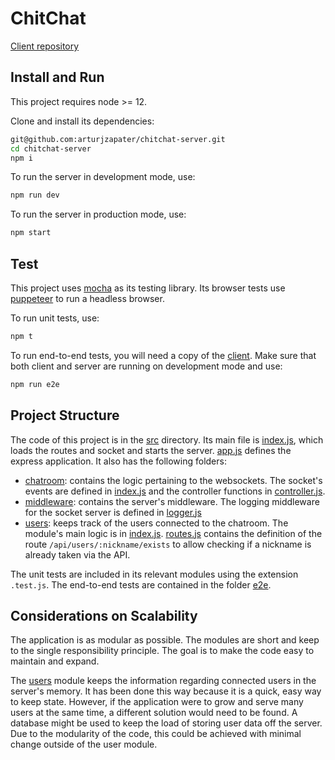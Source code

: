 # ChitChat

[Client repository](https://github.com/arturjzapater/chitchat-client)

## Install and Run

This project requires node >= 12.

Clone and install its dependencies:

```bash
git@github.com:arturjzapater/chitchat-server.git
cd chitchat-server
npm i
```

To run the server in development mode, use:

```bash
npm run dev
```

To run the server in production mode, use:

```bash
npm start
```

## Test

This project uses [mocha](https://mochajs.org/) as its testing library. Its browser tests use [puppeteer](https://github.com/puppeteer/puppeteer/) to run a headless browser.

To run unit tests, use:

```bash
npm t
```

To run end-to-end tests, you will need a copy of the [client](https://github.com/arturjzapater/chitchat-client). Make sure that both client and server are running on development mode and use:

```bash
npm run e2e
```

## Project Structure

The code of this project is in the [src](src) directory. Its main file is [index.js](src/index.js), which loads the routes and socket and starts the server. [app.js](src/app.js) defines the express application. It also has the following folders:

- [chatroom](src/chatroom): contains the logic pertaining to the websockets. The socket's events are defined in [index.js](src/chatroom/index.js) and the controller functions in [controller.js](src/chatroom/controller.js).
- [middleware](src/middleware): contains the server's middleware. The logging middleware for the socket server is defined in [logger.js](src/middleware/logger.js)
- [users](src/users): keeps track of the users connected to the chatroom. The module's main logic is in [index.js](src/users/index.js). [routes.js](src/users/routes.js) contains the definition of the route `/api/users/:nickname/exists` to allow checking if a nickname is already taken via the API.

The unit tests are included in its relevant modules using the extension `.test.js`. The end-to-end tests are contained in the folder [e2e](e2e).

## Considerations on Scalability

The application is as modular as possible. The modules are short and keep to the single responsibility principle. The goal is to make the code easy to maintain and expand.

The [users](users/index.js) module keeps the information regarding connected users in the server's memory. It has been done this way because it is a quick, easy way to keep state. However, if the application were to grow and serve many users at the same time, a different solution would need to be found. A database might be used to keep the load of storing user data off the server. Due to the modularity of the code, this could be achieved with minimal change outside of the user module.
